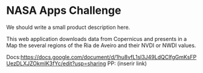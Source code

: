 # NASA Apps Challenge

We should write a small product description here.

This web application downloads data from Copernicus and presents in a Map the several regions of the Ria de Aveiro and their NVDI or NWDI values.

Docs:https://docs.google.com/document/d/1hu8vfL1sl3J49LdQClfgGmKsFPUezDLXJZOkmIK3fYc/edit?usp=sharing
PP: (inserir link) 
